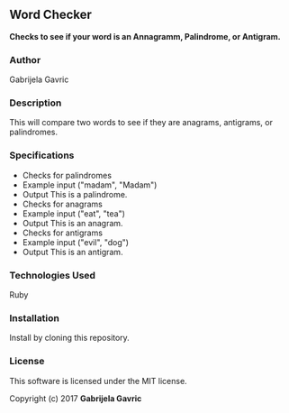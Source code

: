 <h2>Word Checker</h2>


**Checks to see if your word is an Annagramm, Palindrome, or Antigram.**


<h3>Author</h3>
Gabrijela Gavric

<h3>Description</h3>
This will compare two words to see if they are anagrams, antigrams, or palindromes.

<h3>Specifications</h3>
<ul>
  <li>Checks for palindromes</li>
  <li>Example input ("madam", "Madam")</li>
  <li>Output This is a palindrome.</li>
  <li>Checks for anagrams</li>
  <li>Example input ("eat", "tea")</li>
  <li>Output This is an anagram.</li>
  <li>Checks for antigrams</li>
  <li>Example input ("evil", "dog")</li>
  <li>Output This is an antigram.</li>
</ul>

<h3>Technologies Used</h3>
Ruby

<h3>Installation</h3>
Install by cloning this repository.

<h3>License</h3>
This software is licensed under the MIT license.

Copyright (c) 2017 **Gabrijela Gavric**



